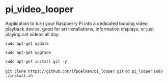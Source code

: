 # pi_video_looper
Application to turn your Raspberry Pi into a dedicated looping video playback device, good for art installations, information displays, or just playing cat videos all day.

`sudo apt-get update`

`sudo apt-get upgrade`

`sudo apt-get install git -y`

`git clone https://github.com/lfpoelman/pi_looper.git`
`cd pi_looper`
`sudo ./install.sh`
